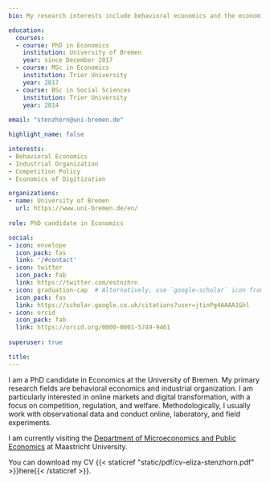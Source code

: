 ```yaml
---
bio: My research interests include behavioral economics and the economics of digitization.

education:
  courses:
  - course: PhD in Economics
    institution: University of Bremen
    year: since December 2017
  - course: MSc in Economics
    institution: Trier University
    year: 2017
  - course: BSc in Social Sciences
    institution: Trier University
    year: 2014
    
email: "stenzhorn@uni-bremen.de"

highlight_name: false

interests:
- Behavioral Economics
- Industrial Organization
- Competition Policy
- Economics of Digitization

organizations:
- name: University of Bremen
  url: https://www.uni-bremen.de/en/
  
role: PhD candidate in Economics

social:
- icon: envelope
  icon_pack: fas
  link: '/#contact'
- icon: twitter
  icon_pack: fab
  link: https://twitter.com/estnzhrn
- icon: graduation-cap  # Alternatively, use `google-scholar` icon from `ai` icon pack
  icon_pack: fas
  link: https://scholar.google.co.uk/citations?user=jtinPg4AAAAJ&hl
- icon: orcid
  icon_pack: fab
  link: https://orcid.org/0000-0001-5749-9461
  
superuser: true

title: 
---
```


I am a PhD candidate in Economics at the University of Bremen. My primary research fields are behavioral economics and industrial organization. I am particularly interested in online markets and digital transformation, with a focus on competition, regulation, and welfare. Methodologically, I usually work with observational data and conduct online, laboratory, and field experiments. 

I am currently visiting the [Department of Microeconomics and Public Economics](https://www.maastrichtuniversity.nl/research/department-microeconomics-and-public-economics) at Maastricht University.

You can download my CV {{< staticref "static/pdf/cv-eliza-stenzhorn.pdf" >}}here{{< /staticref >}}.
